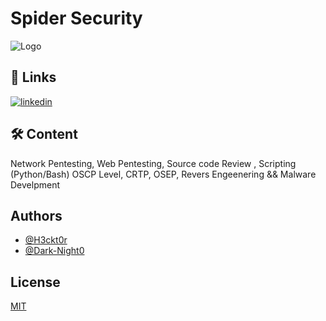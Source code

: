 # Spider Security



![Logo](https://i.ytimg.com/vi/2NLi4wzAvTw/maxresdefault.jpg)

## 🔗 Links

[![linkedin](https://img.shields.io/badge/linkedin-0A66C2?style=for-the-badge\&logo=linkedin\&logoColor=white)](hhttps://www.linkedin.com/in/hacktor/)

## 🛠 Content

Network Pentesting, Web Pentesting, Source code Review , Scripting (Python/Bash) OSCP Level, CRTP, OSEP, Revers Engeenering  && Malware Develpment

## Authors

* [@H3ckt0r](https://github.com/hacktoor1)
* [@Dark-Night0](https://github.com/Dark-Night0)

## License

[MIT](https://github.com/hacktoor1/Spider-Security?tab=MIT-1-ov-file)
